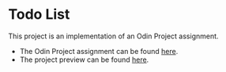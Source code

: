 # Todo List

This project is an implementation of an Odin Project assignment.

- The Odin Project assignment can be found [here](https://www.theodinproject.com/lessons/node-path-javascript-todo-list).
- The project preview can be found [here](https://conkliniam.github.io/todo-list/).
